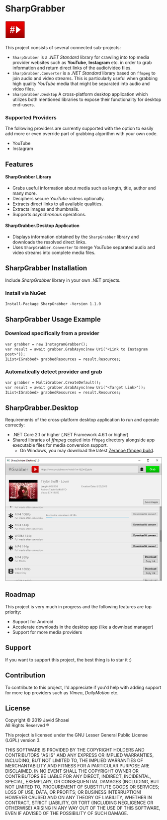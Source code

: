 # SharpGrabber
<img src="./assets/icon.png" alt="SharpGrabber" width="64"/>

This project consists of several connected sub-projects:            
- `SharpGrabber` is a *.NET Standard* library for crawling into top media provider websites such as **YouTube**, **Instagram** etc. in order to grab information and return direct links of the audio/video files.
- `SharpGrabber.Converter` is a *.NET Standard* library based on `ffmpeg` to join audio and video streams. This is particularly useful when grabbing high quality *YouTube* media that might be separated into audio and video files.
- `SharpGrabber.Desktop` A cross-platform desktop application
which utilizes both mentioned libraries to expose their functionality for desktop end-users.

### Supported Providers
The following providers are currently supported with the option
to easily add more or even override part of grabbing algorithm with your own code.

- YouTube
- Instagram

## Features
#### SharpGrabber Library
- Grabs useful information about media such as length, title, author and many more.
- Deciphers secure *YouTube* videos optionally.
- Extracts direct links to all available qualities.
- Extracts images and thumbnails.
- Supports *asynchronous* operations.

#### SharpGrabber.Desktop Application
- Displays information obtained by the `SharpGrabber` library and downloads the resolved direct links.
- Uses `SharpGrabber.Converter` to merge YouTube separated audio and video streams into complete media files.

## SharpGrabber Installation
Include *SharpGrabber* library in your own .NET projects.

### Install via NuGet
    Install-Package SharpGrabber -Version 1.1.0
    
## SharpGrabber Usage Example

### Download specifically from a provider

    var grabber = new InstagramGrabber();
    var result = await grabber.GrabAsync(new Uri("<Link to Instagram post>"));
    IList<IGrabbed> grabbedResources = result.Resources;

### Automatically detect provider and grab

    var grabber = MultiGrabber.CreateDefault();
    var result = await grabber.GrabAsync(new Uri("<Target Link>"));
    IList<IGrabbed> grabbedResources = result.Resources;

## SharpGrabber.Desktop
Requirements of the cross-platform desktop application to run and operate correctly: 
 - .NET Core 2.1 or higher (.NET Framework 4.6.1 or higher)
 - Shared libraries of *ffmpeg* copied into `ffmpeg` directory alongside app executable files for media conversion support.
   - On Windows, you may download the latest <a href="https://ffmpeg.zeranoe.com/builds/">Zeranoe ffmpeg build</a>.
 
<img src="./assets/SharpGrabberDesktop-ScreenShot-1.png" alt="SharpGrabber.Desktop application" />

## Roadmap
This project is very much in progress and the following features
are top priority:
- Support for Android
- Accelerate downloads in the desktop app (like a download manager)
- Support for more media providers

## Support
If you want to support this project, the best thing is to star it :)

## Contribution
To contribute to this project, I'd appreciate if you'd  help with adding support for
more top providers such as *Vimeo*, *DailyMotion* etc.

## License
Copyright &copy; 2019 Javid Shoaei<br />
All Rights Reserved &reg;

This project is licensed under the GNU Lesser General Public License (LGPL) version 3.

THIS SOFTWARE IS PROVIDED BY THE COPYRIGHT HOLDERS AND CONTRIBUTORS "AS IS" AND ANY EXPRESS OR IMPLIED WARRANTIES, INCLUDING, BUT NOT LIMITED TO, THE IMPLIED WARRANTIES OF MERCHANTABILITY AND FITNESS FOR A PARTICULAR PURPOSE ARE DISCLAIMED. IN NO EVENT SHALL THE COPYRIGHT OWNER OR CONTRIBUTORS BE LIABLE FOR ANY DIRECT, INDIRECT, INCIDENTAL, SPECIAL, EXEMPLARY, OR CONSEQUENTIAL DAMAGES (INCLUDING, BUT NOT LIMITED TO, PROCUREMENT OF SUBSTITUTE GOODS OR SERVICES; LOSS OF USE, DATA, OR PROFITS; OR BUSINESS INTERRUPTION) HOWEVER CAUSED AND ON ANY THEORY OF LIABILITY, WHETHER IN CONTRACT, STRICT LIABILITY, OR TORT (INCLUDING NEGLIGENCE OR OTHERWISE) ARISING IN ANY WAY OUT OF THE USE OF THIS SOFTWARE, EVEN IF ADVISED OF THE POSSIBILITY OF SUCH DAMAGE.

